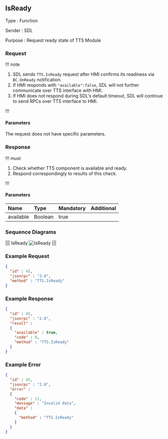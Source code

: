 ## IsReady

Type
: Function

Sender
: SDL

Purpose
: Request ready state of TTS Module

### Request

!!! note

1. SDL sends `TTS.IsReady` request after HMI confirms its readiness via `BC.OnReady` notification.
2. If HMI responds with `"available":false`, SDL will not further communicate over TTS interface with HMI.
3. If HMI does not respond during SDL's default timeout, SDL will continue to send RPCs over TTS interface to HMI.

!!!

#### Parameters

The request does not have specific parameters.

### Response

!!! must

1. Check whether TTS component is available and ready.
2. Respond correspondingly to results of this check.

!!!

#### Parameters

|Name|Type|Mandatory|Additional|
|:---|:---|:--------|:---------|
|available|Boolean|true||

### Sequence Diagrams
|||
IsReady
![IsReady](./assets/IsReady.png)
|||

### Example Request

```json
{
  "id" : 45,
  "jsonrpc" : "2.0",
  "method" : "TTS.IsReady"
}
```
### Example Response

```json
{
  "id" : 45,
  "jsonrpc" : "2.0",
  "result" :
  {
    "available" : true,
    "code" : 0,
    "method" : "TTS.IsReady"
  }
}
```

### Example Error

```json
{
  "id" : 45,
  "jsonrpc" : "2.0",
  "error" :
  {
    "code" : 11,
    "message" : "Invalid data",
    "data" :
    {
      "method" : "TTS.IsReady"
    }
  }
}
```
